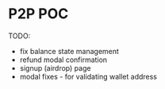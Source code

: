 # P2P POC

TODO:

- fix balance state management
- refund modal confirmation
- signup (airdrop) page
- modal fixes - for validating wallet address
